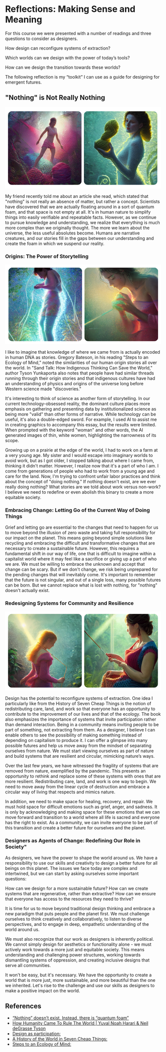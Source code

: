 #  Reflections: Making Sense and Meaning

For this course we were presented with a number of readings and three questions to consider as designers. 

How design can reconfigure systems of extraction?

Which worlds can we design with the power of today’s tools?

How can we design the transition towards these worlds?

The following reflection is my “toolkit” I can use as a guide for designing for emergent futures. 

## "Nothing" is Not Really Nothing

![](../images/term-02/making-sense/AI-crafters-1.png)

My friend recently told me about an article she read, which stated that "nothing" is not really an absence of matter, but rather a concept. Scientists have discovered that we are actually floating around in a sort of quantum foam, and that space is not empty at all. It's in human nature to simplify things into easily verifiable and repeatable facts. However, as we continue to pursue knowledge and understanding, we realize that everything is much more complex than we originally thought. The more we learn about the universe, the less useful absolutes become. Humans are narrative creatures, and our stories fill in the gaps between our understanding and create the foam in which we suspend our reality.

### Origins: The Power of Storytelling

![](../images/term-02/making-sense/AI-crafters-2.png)

I like to imagine that knowledge of where we came from is actually encoded in human DNA as stories. Gregory Bateson, in his reading "Steps to an Ecology of Mind," noted the similarities of our human origin stories all over the world. In "Sand Talk: How Indigenous Thinking Can Save the World," author Tyson Yunkaporta also notes that people have had similar threads running through their origin stories and that indigenous cultures have had an understanding of physics and origins of the universe long before Western science made "discoveries."

It's interesting to think of science as another form of storytelling. In our current technology-obsessed reality, the dominant culture places more emphasis on gathering and presenting data by institutionalized science as being more "valid" than other forms of narrative. While technology can be useful, it's also a double-edged sword. For example, I used AI to assist me in creating graphics to accompany this essay, but the results were limited. When prompted with the keyword "woman" and other words, the AI generated images of thin, white women, highlighting the narrowness of its scope.

Growing up on a prairie at the edge of the world, I had to work on a farm at a very young age. My sister and I would escape into imaginary worlds to avoid work, but as I got older, I stopped talking about where I came from, thinking it didn't matter. However, I realize now that it's a part of who I am. I come from generations of people who had to work from a young age and care for the land. Now, I'm trying to confront unfair labor practices and think about the concept of "doing nothing." If nothing doesn't exist, are we ever really doing nothing? What stories are we told about work versus non-work? I believe we need to redefine or even abolish this binary to create a more equitable society.

### Embracing Change: Letting Go of the Current Way of Doing Things

Grief and letting go are essential to the changes that need to happen for us to move beyond the illusion of zero waste and taking full responsibility for our impact on the planet. This means going beyond simple solutions like recycling and embracing the difficult and transformative changes that are necessary to create a sustainable future. However, this requires a fundamental shift in our way of life, one that is difficult to imagine within a capitalist world where it may feel like a sacrifice or giving up a part of who we are. We must be willing to embrace the unknown and accept that change can be scary. But if we don't change, we risk being unprepared for the pending changes that will inevitably come. It's important to remember that the future is not singular, and out of a single loss, many possible futures can be born. But we cannot replace what is lost with nothing, for "nothing" doesn't actually exist.

### Redesigning Systems for Community and Resilience

![](../images/term-02/making-sense/AI-crafters-3.png)

Design has the potential to reconfigure systems of extraction. One idea I particularly like from the History of Seven Cheap Things is the notion of redistributing care, land, and work so that everyone has an opportunity to contribute to the improvement of our lives and that of the ecology. The book also emphasizes the importance of systems that invite participation rather than demand interaction. Being in a community means inviting people to be part of something, not extracting from them. As a designer, I believe I can enable others to see the possibility of making something instead of depending on capitalism to produce it. I can offer a glimpse into many possible futures and help us move away from the mindset of separating ourselves from nature. We must start viewing ourselves as part of nature and build systems that are resilient and circular, mimicking nature’s ways.

Over the last few years, we have witnessed the fragility of systems that are removed from nature, exemplified by the pandemic. This presents an opportunity to rethink and replace some of these systems with ones that are more resilient. Redistributing care, land, and work is one way to begin. We need to move away from the linear cycle of destruction and embrace a circular way of living that respects and mimics nature.

In addition, we need to make space for healing, recovery, and repair. We must hold space for difficult emotions such as grief, anger, and sadness. It is only by acknowledging and making space for these emotions that we can move forward and transition to a world where all life is sacred and everyone has the right to exist. As a community, we can invite everyone to be part of this transition and create a better future for ourselves and the planet.

### Designers as Agents of Change: Redefining Our Role in Society"

As designers, we have the power to shape the world around us. We have a responsibility to use our skills and creativity to design a better future for all beings on this planet. The issues we face today are complex and intertwined, but we can start by asking ourselves some important questions:

How can we design for a more sustainable future? How can we create systems that are regenerative, rather than extractive? How can we ensure that everyone has access to the resources they need to thrive?

It is time for us to move beyond traditional design thinking and embrace a new paradigm that puts people and the planet first. We must challenge ourselves to think creatively and collaboratively, to listen to diverse perspectives, and to engage in deep, empathetic understanding of the world around us.

We must also recognize that our work as designers is inherently political. We cannot simply design for aesthetics or functionality alone - we must actively work towards a more just and equitable society. This means understanding and challenging power structures, working towards dismantling systems of oppression, and creating inclusive designs that serve all communities.

It won't be easy, but it's necessary. We have the opportunity to create a world that is more just, more sustainable, and more beautiful than the one we inherited. Let's rise to the challenge and use our skills as designers to make a positive impact on the world.

## References

- [“Nothing” doesn’t exist. Instead, there is “quantum foam”](https://bigthink.com/hard-science/nothing-exist-quantum-foam/)
- [How Humanity Came To Rule The World | Yuval Noah Harari & Neil deGrasse Tyson](https://www.youtube.com/embed/e77a-SweV9o)  
- [Design as participation:](https://jods.mitpress.mit.edu/pub/design-as-participation/release/1)  
- [A History of the World in Seven Cheap Things:](https://www.researchgate.net/publication/319143816_A_History_of_the_World_in_Seven_Cheap_Things)  
- [Steps to an Ecology of Mind:](https://ejcj.orfaleacenter.ucsb.edu/wp-content/uploads/2017/06/1972.-Gregory-Bateson-Steps-to-an-Ecology-of-Mind.pdf)
